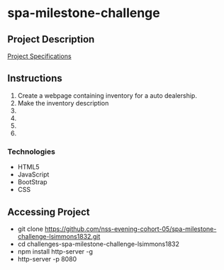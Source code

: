 # spa-milestone-challenge

## Project Description
[Project Specifications](https://github.com/nss-evening-cohort-05/spa-milestone-challenge-lsimmons1832/blob/master/instructions.md)

## Instructions
1. Create a webpage containing inventory for a auto dealership.
2. Make the inventory description 
3.
4.
5.
6.


### Technologies
- HTML5
- JavaScript
- BootStrap
- CSS

## Accessing Project
- git clone https://github.com/nss-evening-cohort-05/spa-milestone-challenge-lsimmons1832.git
- cd challenges-spa-milestone-challenge-lsimmons1832
- npm install http-server -g
- http-server -p 8080